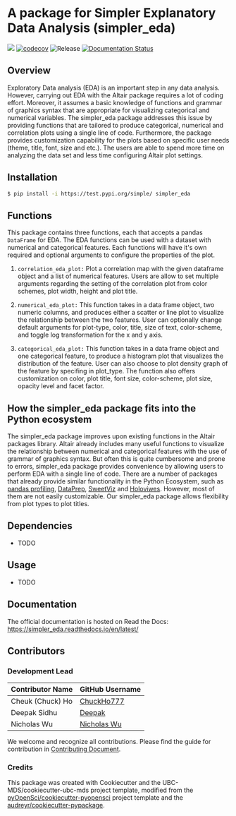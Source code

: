 # A package for Simpler Explanatory Data Analysis (simpler_eda)

![](https://github.com/nichowu/simpler_eda/workflows/build/badge.svg) [![codecov](https://codecov.io/gh/nichowu/simpler_eda/branch/main/graph/badge.svg)](https://codecov.io/gh/nichowu/simpler_eda) ![Release](https://github.com/nichowu/simpler_eda/workflows/Release/badge.svg) [![Documentation Status](https://readthedocs.org/projects/simpler_eda/badge/?version=latest)](https://simpler_eda.readthedocs.io/en/latest/?badge=latest)


## Overview

Exploratory Data analysis (EDA) is an important step in any data analysis.  However, carrying out EDA with the Altair package requires a lot of coding effort. Moreover, it assumes a basic knowledge of functions and grammar of graphics syntax that are appropriate for visualizing categorical and numerical variables. The simpler_eda package addresses this issue by providing functions that are tailored to produce categorical, numerical and correlation plots using a single line of code. Furthermore, the package provides customization capability for the plots based on specific user needs (theme, title, font, size and etc.). The users are able to spend more time on analyzing the data set and less time configuring Altair plot settings.

## Installation

```bash
$ pip install -i https://test.pypi.org/simple/ simpler_eda
```

## Functions

This package contains three functions, each that accepts a pandas `DataFrame` for EDA. The EDA functions can be used with a dataset with numerical and categorical features. Each functions will have it's own required and optional arguments to configure the properties of the plot. 

1. `correlation_eda_plot:`  Plot a correlation map with the given dataframe object and a list of numerical features. Users are allow to set multiple arguments regarding the setting of the correlation plot from color schemes, plot width, height and plot title.

2. `numerical_eda_plot:` This function takes in a data frame object, two numeric columns, and produces either a scatter or line plot to visualize the relationship between the two features. User can optionally change default arguments for plot-type, color, title, size of text, color-scheme, and toggle log transformation for the x and y axis.

3. `categorical_eda_plot:`  This function takes in a data frame object and one categorical feature, to produce a histogram plot that visualizes the distribution of the feature. User can also choose to plot density graph of the feature by specifing in plot_type. The function also offers customization on color, plot title, font size, color-scheme, plot size, opacity level and facet factor.

## How the simpler_eda package fits into the Python ecosystem

The simpler_eda package improves upon existing functions in the Altair packages library. Altair already includes many useful functions to visualize the relationship between numerical and categorical features with the use of grammar of graphics syntax. But often this is quite cumbersome and prone to errors, simpler_eda package provides convenience by allowing users to perform EDA with a single line of code. There are a number of packages that already provide similar functionality in the Python Ecosystem, such as [pandas profiling](https://github.com/pandas-profiling/pandas-profiling), [DataPrep](https://docs.dataprep.ai/index.html), [SweetViz](https://pypi.org/project/sweetviz/) and [Holoviwes](https://github.com/holoviz/holoviews). However, most of them are not easily customizable. Our simpler_eda package allows flexibility from plot types to plot titles.

## Dependencies

- TODO

## Usage

- TODO

## Documentation

The official documentation is hosted on Read the Docs: https://simpler_eda.readthedocs.io/en/latest/

## Contributors

### Development Lead

|Contributor Name     | GitHub Username|
|---------------------|-----------|
|Cheuk (Chuck) Ho  | [ChuckHo777](https://github.com/marvinmin)|
|Deepak Sidhu      | [Deepak](https://github.com/deepaksidhu)     |
|Nicholas Wu       | [Nicholas Wu](https://github.com/nichowu) |

We welcome and recognize all contributions. Please find the guide for contribution in [Contributing Document](https://github.com/UBC-MDS/simpler_eda/blob/main/CONTRIBUTING.rst).

### Credits

This package was created with Cookiecutter and the UBC-MDS/cookiecutter-ubc-mds project template, modified from the [pyOpenSci/cookiecutter-pyopensci](https://github.com/pyOpenSci/cookiecutter-pyopensci) project template and the [audreyr/cookiecutter-pypackage](https://github.com/audreyr/cookiecutter-pypackage).
